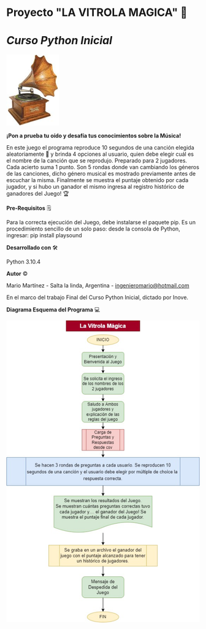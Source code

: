 # **Proyecto "LA VITROLA MAGICA"** :musical_score:
# _Curso Python Inicial_
![descripcion](/images/vitrola.jpg)

**¡Pon a prueba tu oído y desafía tus conocimientos sobre la Música!**

En este juego el programa reproduce 10 segundos de una canción elegida aleatoriamente :musical_keyboard: y brinda 4 opciones al usuario, quien debe elegir cuál es el nombre de la canción que se reprodujo.
Preparado para 2 jugadores. Cada acierto suma 1 punto. Son 5 rondas donde van cambiando los géneros de las canciones, dicho género musical es mostrado previamente antes de escuchar la misma.
Finalmente se muestra el puntaje obtenido por cada jugador, y si hubo un ganador el mismo ingresa al registro histórico de ganadores del Juego! :trophy:

**Pre-Requisitos** :spiral_notepad: 

Para la correcta ejecución del Juego, debe instalarse el paquete pip. Es un procedimiento sencillo de un solo paso: desde la consola de Python, ingresar: pip install playsound

**Desarrollado con** :hammer_and_wrench:

Python 3.10.4

**Autor** :copyright:

Mario Martínez - Salta la linda, Argentina - ingenieromario@hotmail.com

En el marco del trabajo Final del Curso Python Inicial, dictado por Inove.

**Diagrama Esquema del Programa** 	:computer:

![descripcion](/images/La_Vitrola_Magica.jpg)

